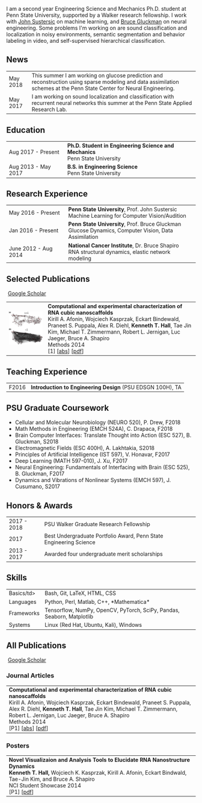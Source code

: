  I am a second year Engineering Science and Mechanics Ph.D. student at Penn State University, supported by a Walker research fellowship. I work with [John Sustersic](https://www.linkedin.com/in/john-sustersic-94035b91/) on machine learning, and [Bruce Gluckman](https://sites.esm.psu.edu/wiki/research:bjg18:start) on neural engineering. Some problems I'm working on are sound classification and localization in noisy environments, semantic segmentation and behavior labeling in video, and self-supervised hierarchical classification.

## <i class="fa fa-chevron-right"></i> News
<table class="table table-hover">
<tr>
  <td class='col-md-3'>May 2018</td>
  <td>This summer I am working on glucose prediction and reconstruction using sparse modeling and data assimilation schemes at the Penn State Center for Neural Engineering.</td>
</tr>
<tr>
  <td class='col-md-3'>May 2017</td>
  <td>I am working on sound localization and classification with recurrent neural networks this summer at the Penn State Applied Research Lab. </td>
</tr>
</table>


## <i class="fa fa-chevron-right"></i> Education

<table class="table table-hover">
  <tr>
    <td class="col-md-3">Aug 2017 - Present</td>
    <td>
        <strong>Ph.D. Student in Engineering Science and Mechanics</strong>
        <br>
      Penn State University
    </td>
  </tr>
  <tr>
    <td class="col-md-3">Aug 2013 - May 2017</td>
    <td>
        <strong>B.S. in Engineering Science</strong>
        <br>
      Penn State University
    </td>
  </tr>
</table>


## <i class="fa fa-chevron-right"></i> Research Experience
<table class="table table-hover">
<tr>
  <td class='col-md-3'>May 2016 - Present</td>
  <td>
    <strong>Penn State University</strong>, Prof. John Sustersic <br>
    Machine Learning for Computer Vision/Audition
  </td>
</tr>
<tr>
  <td class='col-md-3'>Jan 2016 - Present</td>
  <td>
    <strong>Penn State University</strong>, Prof. Bruce Gluckman <br>
    Glucose Dynamics, Computer Vision, Data Assimilation
  </td>
</tr>
<tr>
  <td class='col-md-3'>June 2012 - Aug 2014</td>
  <td>
    <strong>National Cancer Institute</strong>, Dr. Bruce Shapiro <br>
    RNA structural dynamics, elastic network modeling
  </td>
</tr>
</table>


## <i class="fa fa-chevron-right"></i> Selected Publications <a href="https://github.com/minihat"><i class="fa fa-code-fork" aria-hidden="true"></i></a>

<a href="https://scholar.google.com/citations?user=3E1HkioAAAAJ" class="btn btn-primary" style="padding: 0.3em;">
  <i class="ai ai-google-scholar"></i> Google Scholar
</a>

<table class="table table-hover">

<tr>
<td class="col-md-3"><a href='http://www.sciencedirect.com/science/article/pii/S1046202313004167' target='_blank'><img src="images/publications/rna_connects.jpg"/></a> </td>
<td>
    <strong>Computational and experimental characterization of RNA cubic nanoscaffolds</strong><br>
    Kirill A. Afonin, Wojciech Kasprzak, Eckart Bindewald, Praneet S. Puppala, Alex R. Diehl, <strong>Kenneth T. Hall</strong>, Tae Jin Kim, Michael T. Zimmermann, Robert L. Jernigan, Luc Jaeger, Bruce A. Shapiro<br>
    Methods 2014<br>
    [1]
[<a href='javascript: none'
    onclick='$("#abs_amos2017optnet").toggle()'>abs</a>] [<a href='http://minihat.github.io/data/papers/ken2014.pdf' target='_blank'>pdf</a>] <br>

<div id="abs_amos2017optnet" style="text-align: justify; display: none" markdown="1">
The fast-developing field of RNA nanotechnology requires the adoption and development of novel and faster computational approaches to modeling and characterization of RNA-based nano-objects. We report the first application of Elastic Network Modeling (ENM), a structure-based dynamics model, to RNA nanotechnology. With the use of an Anisotropic Network Model (ANM), a type of ENM, we characterize the dynamic behavior of non-compact, multi-stranded RNA-based nanocubes that can be used as nano-scale scaffolds carrying different functionalities. Modeling the nanocubes with our tool NanoTiler and exploring the dynamic characteristics of the models with ANM suggested relatively minor but important structural modifications that enhanced the assembly properties and thermodynamic stabilities. In silico and in vitro, we compared nanocubes having different numbers of base pairs per side, showing with both methods that the 10 bp-long helix design leads to more efficient assembly, as predicted computationally. We also explored the impact of different numbers of single-stranded nucleotide stretches at each of the cube corners and showed that cube flexibility simulations help explain the differences in the experimental assembly yields, as well as the measured nanomolecule sizes and melting temperatures. This original work paves the way for detailed computational analysis of the dynamic behavior of artificially designed multi-stranded RNA nanoparticles.
</div>

</td>
</tr>

</table>


## <i class="fa fa-chevron-right"></i> Teaching Experience
<table class="table table-hover">
<tr>
  <td class='col-md-1'>F2016</td>
  <td><strong>Introduction to Engineering Design</strong> (PSU EDSGN 100H), TA</td>
</tr>
</table>

<!--
## <i class="fa fa-chevron-right"></i> Industry Experience
<table class="table table-hover">
 <tr>
  <td class='col-md-3'>May 2014 - Aug 2014</td>
  <td><strong>Adobe Research</strong>, Data Scientist Intern</td>
</tr>
<tr>
</tr>
</table>
-->

## <i class="fa fa-chevron-right"></i> PSU Graduate Coursework
+ Cellular and Molecular Neurobiology (NEURO 520), P. Drew, F2018
+ Math Methods in Engineering (EMCH 524A), C. Drapaca, F2018
+ Brain Computer Interfaces: Translate Thought into Action (ESC 527), B. Gluckman, S2018
+ Electromagnetic Fields (ESC 400H), A. Lakhtakia, S2018
+ Principles of Artificial Intelligence (IST 597), V. Honavar, F2017
+ Deep Learning (MATH 597-010), J. Xu, F2017
+ Neural Engineering: Fundamentals of Interfacing with Brain (ESC 525), B. Gluckman, F2017
+ Dynamics and Vibrations of Nonlinear Systems (EMCH 597), J. Cusumano, S2017



## <i class="fa fa-chevron-right"></i> Honors & Awards
<table class="table table-hover">
<tr>
  <td class='col-md-2'>2017 - 2018</td>
  <td>
    PSU Walker Graduate Research Fellowship
    <!--  -->
  </td>
</tr>
<tr>
  <td class='col-md-2'>2017</td>
  <td>
    Best Undergraduate Portfolio Award, Penn State Engineering Science
    <!--  -->
  </td>
</tr>
<tr>
  <td class='col-md-2'>2013 - 2017</td>
  <td>
    Awarded four undergraduate merit scholarships
    <!--  -->
  </td>
</tr>
</table>


## <i class="fa fa-chevron-right"></i> Skills
<table class="table table-hover">
<tr>
  <td class='col-md-2'>Basics/td>
  <td markdown="1">
  Bash, Git, LaTeX, HTML, CSS
  </td>
</tr>
<tr>
  <td class='col-md-2'>Languages</td>
  <td markdown="1">
  Python, Perl, Matlab, C++, *Mathematica*
  </td>
</tr>
<tr>
  <td class='col-md-2'>Frameworks</td>
  <td markdown="1">
 Tensorflow, NumPy, OpenCV, PyTorch, SciPy, Pandas, Seaborn, Matplotlib
  </td>
</tr>
<tr>
  <td class='col-md-2'>Systems</td>
  <td markdown="1">
Linux (Red Hat, Ubuntu, Kali), Windows
  </td>
</tr>
</table>


## <i class="fa fa-chevron-right"></i> All Publications <a href="https://github.com/minihat"><i class="fa fa-code-fork" aria-hidden="true"></i></a>

<a href="https://scholar.google.com/citations?user=3E1HkioAAAAJ" class="btn btn-primary" style="padding: 0.3em;">
  <i class="ai ai-google-scholar"></i> Google Scholar
</a>

<!--

### Preprints and Tech Reports <a href="https://github.com/minihat"><i class="fa fa-code-fork" aria-hidden="true"></i></a>

<table class="table table-hover">

<tr>
<td>
    <strong>Computational and experimental characterization of RNA cubic nanoscaffolds</strong><br>
    Kirill A. Afonin, Wojciech Kasprzak, Eckart Bindewald, Praneet S. Puppala, Alex R. Diehl, <strong>Kenneth T. Hall</strong>, Tae Jin Kim, Michael T. Zimmermann, Robert L. Jernigan, Luc Jaeger, Bruce A. Shapiro<br>
    Methods 2014<br>
    [P1]
[<a href='javascript: none'
    onclick='$("#abs_donti2017taskP").toggle()'>abs</a>] [<a href='http://minihat.github.io/data/papers/ken2014.pdf' target='_blank'>pdf</a>]<br>

<div id="abs_donti2017taskP" style="text-align: justify; display: none" markdown="1">
The fast-developing field of RNA nanotechnology requires the adoption and development of novel and faster computational approaches to modeling and characterization of RNA-based nano-objects. We report the first application of Elastic Network Modeling (ENM), a structure-based dynamics model, to RNA nanotechnology. With the use of an Anisotropic Network Model (ANM), a type of ENM, we characterize the dynamic behavior of non-compact, multi-stranded RNA-based nanocubes that can be used as nano-scale scaffolds carrying different functionalities. Modeling the nanocubes with our tool NanoTiler and exploring the dynamic characteristics of the models with ANM suggested relatively minor but important structural modifications that enhanced the assembly properties and thermodynamic stabilities. In silico and in vitro, we compared nanocubes having different numbers of base pairs per side, showing with both methods that the 10 bp-long helix design leads to more efficient assembly, as predicted computationally. We also explored the impact of different numbers of single-stranded nucleotide stretches at each of the cube corners and showed that cube flexibility simulations help explain the differences in the experimental assembly yields, as well as the measured nanomolecule sizes and melting temperatures. This original work paves the way for detailed computational analysis of the dynamic behavior of artificially designed multi-stranded RNA nanoparticles.
</div>

</td>
</tr>

</table>
-->


<!--

### Conference Proceedings <a href="https://github.com/bamos/cv/blob/master/publications/conference.bib"><i class="fa fa-code-fork" aria-hidden="true"></i></a>

<table class="table table-hover">

<tr>
<td>
    <strong>OptNet: Differentiable Optimization as a Layer in Neural Networks</strong><br>
    <strong>B. Amos</strong> and J. Kolter<br>
    ICML 2017<br>
    [C1]
[<a href='javascript: none'
    onclick='$("#abs_amos2017optnetC").toggle()'>abs</a>] [<a href='http://arxiv.org/abs/1703.00443' target='_blank'>pdf</a>]  [<a href='https://github.com/locuslab/optnet' target='_blank'>code</a>] <br>

<div id="abs_amos2017optnetC" style="text-align: justify; display: none" markdown="1">
This paper presents OptNet, a network architecture that integrates
optimization problems (here, specifically in the form of quadratic programs)
as individual layers in larger end-to-end trainable deep networks.
These layers encode constraints and complex dependencies
between the hidden states that traditional convolutional and
fully-connected layers often cannot capture.
In this paper, we explore the foundations for such an architecture:
we show how techniques from sensitivity analysis, bilevel
optimization, and implicit differentiation can be used to
exactly differentiate through these layers and with respect
to layer parameters;
we develop a highly efficient solver for these layers that exploits fast
GPU-based batch solves within a primal-dual interior point method, and which
provides backpropagation gradients with virtually no additional cost on top of
the solve;
and we highlight the application of these approaches in several problems.
In one notable example, we show that the method is
capable of learning to play mini-Sudoku (4x4) given just input and output games, with no a priori information about the rules of the game;
this highlights the ability of our architecture to learn hard
constraints better than other neural architectures.
</div>

</td>
</tr>

</table>

-->

### Journal Articles <a href="https://github.com/bamos/cv/blob/master/publications/journal.bib"><i class="fa fa-code-fork" aria-hidden="true"></i></a>

<table class="table table-hover">

<tr>
<td>
    <strong>Computational and experimental characterization of RNA cubic nanoscaffolds</strong><br>
    Kirill A. Afonin, Wojciech Kasprzak, Eckart Bindewald, Praneet S. Puppala, Alex R. Diehl, <strong>Kenneth T. Hall</strong>, Tae Jin Kim, Michael T. Zimmermann, Robert L. Jernigan, Luc Jaeger, Bruce A. Shapiro<br>
    Methods 2014<br>
    [P1]
[<a href='javascript: none'
    onclick='$("#abs_donti2017taskP").toggle()'>abs</a>] [<a href='http://minihat.github.io/data/papers/ken2014.pdf' target='_blank'>pdf</a>]<br>

<div id="abs_donti2017taskP" style="text-align: justify; display: none" markdown="1">
The fast-developing field of RNA nanotechnology requires the adoption and development of novel and faster computational approaches to modeling and characterization of RNA-based nano-objects. We report the first application of Elastic Network Modeling (ENM), a structure-based dynamics model, to RNA nanotechnology. With the use of an Anisotropic Network Model (ANM), a type of ENM, we characterize the dynamic behavior of non-compact, multi-stranded RNA-based nanocubes that can be used as nano-scale scaffolds carrying different functionalities. Modeling the nanocubes with our tool NanoTiler and exploring the dynamic characteristics of the models with ANM suggested relatively minor but important structural modifications that enhanced the assembly properties and thermodynamic stabilities. In silico and in vitro, we compared nanocubes having different numbers of base pairs per side, showing with both methods that the 10 bp-long helix design leads to more efficient assembly, as predicted computationally. We also explored the impact of different numbers of single-stranded nucleotide stretches at each of the cube corners and showed that cube flexibility simulations help explain the differences in the experimental assembly yields, as well as the measured nanomolecule sizes and melting temperatures. This original work paves the way for detailed computational analysis of the dynamic behavior of artificially designed multi-stranded RNA nanoparticles.
</div>

</td>
</tr>

</table>

<!--
### Workshop, Symposium, and Short Papers <a href="https://github.com/bamos/cv/blob/master/publications/short.bib"><i class="fa fa-code-fork" aria-hidden="true"></i></a>

<table class="table table-hover">

<tr>
<td>
    <strong>Privacy mediators: helping IoT cross the chasm</strong><br>
    N. Davies, N. Taft, M. Satyanarayanan, S. Clinch, and <strong>B. Amos</strong><br>
    HotMobile 2016<br>
    [W1]
[<a href='javascript: none'
    onclick='$("#abs_davies2016privacyW").toggle()'>abs</a>] [<a href='http://eprints.lancs.ac.uk/78255/1/44691.pdf' target='_blank'>pdf</a>] <br>

<div id="abs_davies2016privacyW" style="text-align: justify; display: none" markdown="1">
Unease over data privacy will retard consumer acceptance of IoT
deployments. The primary source of discomfort is a lack of user
control over raw data that is streamed directly from sensors to the
cloud. This is a direct consequence of the over-centralization of
today’s cloud-based IoT hub designs. We propose a solution that
interposes a locally-controlled software component called a privacy
mediator on every raw sensor stream. Each mediator is in the same
administrative domain as the sensors whose data is being collected, and dynamically enforces the current privacy policies of the owners
of the sensors or mobile users within the domain. This solution necessitates
a logical point of presence for mediators within the administrative
boundaries of each organization. Such points of presence
are provided by cloudlets, which are small locally-administered data
centers at the edge of the Internet that can support code mobility.
The use of cloudlet-based mediators aligns well with natural personal
and organizational boundaries of trust and responsibility.
</div>

</td>
</tr>

</table>

-->

<!--

### Magazine Articles <a href="https://github.com/bamos/cv/blob/master/publications/magazine.bib"><i class="fa fa-code-fork" aria-hidden="true"></i></a>

<table class="table table-hover">

<tr>
<td>
    <strong>Edge Analytics in the Internet of Things</strong><br>
    M. Satyanarayanan, P. Simoens, Y. Xiao, P. Pillai, Z. Chen, K. Ha, W. Hu, and <strong>B. Amos</strong><br>
    IEEE Pervasive Computing 2015<br>
    [M1]
[<a href='javascript: none'
    onclick='$("#abs_satyanarayanan2015edgeM").toggle()'>abs</a>] [<a href='https://www.cs.cmu.edu/~satya/docdir/satya-edge2015.pdf' target='_blank'>pdf</a>] <br>

<div id="abs_satyanarayanan2015edgeM" style="text-align: justify; display: none" markdown="1">
High-data-rate sensors, such as video cameras, are becoming ubiquitous in the
Internet of Things. This article describes GigaSight, an Internet-scale
repository of crowd-sourced video content, with strong enforcement of privacy
preferences and access controls. The GigaSight architecture is a federated
system of VM-based cloudlets that perform video analytics at the edge of the
Internet, thus reducing the demand for ingress bandwidth into the cloud.
Denaturing, which is an owner-specific reduction in fidelity of video content
to preserve privacy, is one form of analytics on cloudlets. Content-based
indexing for search is another form of cloudlet-based analytics. This article
is part of a special issue on smart spaces.
</div>

</td>
</tr>

</table>

-->

### Posters <a href="https://github.com/minihat"><i class="fa fa-code-fork" aria-hidden="true"></i></a>

<table class="table table-hover">

<tr>
<td>
    <strong>Novel Visualizaion and Analysis Tools to Elucidate RNA Nanostructure Dynamics</strong><br>
    <strong>Kenneth T. Hall, </strong> Wojciech K. Kasprzak, Kirill A. Afonin, Eckart Bindwald, Tae-Jin Kim, and Bruce A. Shapiro<br>
    NCI Student Showcase 2014<br>
    [P1] [<a href='http://minihat.github.io/data/posters/2014-NCI.pdf' target='_blank'>pdf</a>] <br>

</td>
</tr>

</table>
